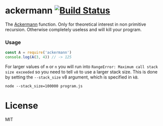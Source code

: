 # ackermann [![Build Status](https://travis-ci.org/ralphtheninja/ackermann.svg?branch=master)](https://travis-ci.org/ralphtheninja/ackermann)

The [Ackermann](https://en.wikipedia.org/wiki/Ackermann_function) function. Only for theoretical interest in non primitive recursion. Otherwise completely useless and will kill your program.

### Usage

```js
const A = require('ackermann')
console.log(A(3, 4)) // -> 125
```

For larger values of `m` or `n` you will run into `RangeError: Maximum call stack size exceeded` so you need to tell `v8` to use a larger stack size. This is done by setting the `--stack_size` v8 argument, which is specified in `kB`.

```
node --stack_size=100000 program.js
```

# License
MIT
